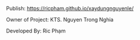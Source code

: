 Publish: https://ricpham.github.io/xaydungnguyenle/

Owner of Project: KTS. Nguyen Trong Nghia

Developed By: Ric Phạm
